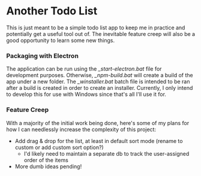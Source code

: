 # Another Todo List
This is just meant to be a simple todo list app to keep me in practice and potentially get a useful tool out of. The inevitable feature creep will also be a good opportunity to learn some new things.
<br>

### Packaging with Electron
The application can be run using the _\_start-electron.bat_ file for development purposes. Otherwise, _\_npm-build.bat_ will create a build of the app under a new folder. The _\_winstaller.bat_ batch file is intended to be ran after a build is created in order to create an installer. Currently, I only intend to develop this for use with Windows since that's all I'll use it for.

### Feature Creep
With a majority of the initial work being done, here's some of my plans for how I can needlessly increase the complexity of this project:
* Add drag & drop for the list, at least in default sort mode (rename to custom or add custom sort option?)
	- I'd likely need to maintain a separate db to track the user-assigned order of the items
* More dumb ideas pending!